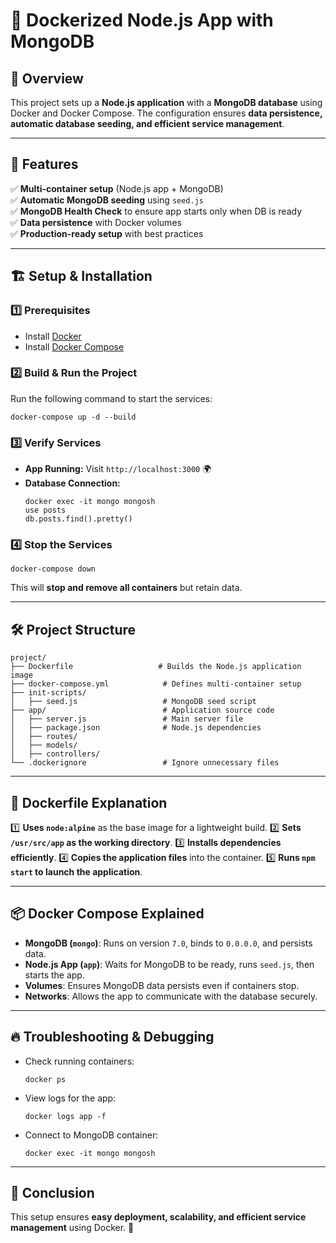 # 🐳 Dockerized Node.js App with MongoDB

## 📖 Overview

This project sets up a **Node.js application** with a **MongoDB database** using Docker and Docker Compose. The configuration ensures **data persistence, automatic database seeding, and efficient service management**.

---

## 🚀 Features

✅ **Multi-container setup** (Node.js app + MongoDB)  
✅ **Automatic MongoDB seeding** using `seed.js`  
✅ **MongoDB Health Check** to ensure app starts only when DB is ready  
✅ **Data persistence** with Docker volumes  
✅ **Production-ready setup** with best practices

---

## 🏗️ Setup & Installation

### **1️⃣ Prerequisites**

- Install [Docker](https://www.docker.com/get-started)
- Install [Docker Compose](https://docs.docker.com/compose/install/)

### **2️⃣ Build & Run the Project**

Run the following command to start the services:

```plaintext
docker-compose up -d --build
```

### **3️⃣ Verify Services**

- **App Running:** Visit `http://localhost:3000` 🌍
- **Database Connection:**
  ```plaintext
  docker exec -it mongo mongosh
  use posts
  db.posts.find().pretty()
  ```

### **4️⃣ Stop the Services**

```plaintext
docker-compose down
```

This will **stop and remove all containers** but retain data.

---

## 🛠️ Project Structure

```plaintext
project/
├── Dockerfile                   # Builds the Node.js application image
├── docker-compose.yml            # Defines multi-container setup
├── init-scripts/
│   ├── seed.js                   # MongoDB seed script
├── app/                          # Application source code
│   ├── server.js                 # Main server file
│   ├── package.json              # Node.js dependencies
│   ├── routes/
│   ├── models/
│   ├── controllers/
└── .dockerignore                 # Ignore unnecessary files
```

---

## 🐳 **Dockerfile Explanation**

1️⃣ **Uses `node:alpine`** as the base image for a lightweight build.
2️⃣ **Sets `/usr/src/app` as the working directory**.
3️⃣ **Installs dependencies efficiently**.
4️⃣ **Copies the application files** into the container.
5️⃣ **Runs `npm start` to launch the application**.

---

## 📦 **Docker Compose Explained**

- **MongoDB (`mongo`)**: Runs on version `7.0`, binds to `0.0.0.0`, and persists data.
- **Node.js App (`app`)**: Waits for MongoDB to be ready, runs `seed.js`, then starts the app.
- **Volumes**: Ensures MongoDB data persists even if containers stop.
- **Networks**: Allows the app to communicate with the database securely.

---

## 🔥 **Troubleshooting & Debugging**

- Check running containers:
  ```plaintext
  docker ps
  ```
- View logs for the app:
  ```plaintext
  docker logs app -f
  ```
- Connect to MongoDB container:
  ```plaintext
  docker exec -it mongo mongosh
  ```

---

## 🎯 **Conclusion**

This setup ensures **easy deployment, scalability, and efficient service management** using Docker. 🚀
